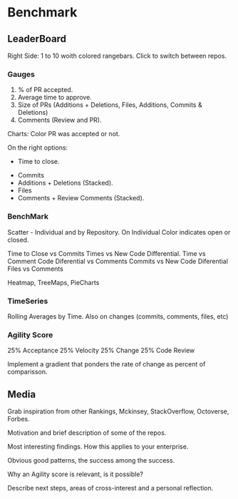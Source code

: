 # Benchmark

## LeaderBoard
Right Side: 1 to 10 woith colored rangebars.
Click to switch between repos.

### Gauges
1. % of PR accepted.
2. Average time to approve.
3. Size of PRs (Additions + Deletions, Files, Additions, Commits & Deletions)
4. Comments (Review and PR).

Charts:
Color PR was accepted or not.

On the right options:
+ Time to close.
* Commits
* Additions + Deletions (Stacked).
* Files
* Comments + Review Comments (Stacked).

### BenchMark
Scatter - Individual and by Repository.
On Individual Color indicates open or closed.

Time to Close vs Commits 
Times vs New Code Differential.
Time vs Comment
Code Diferential vs Comments
Commits vs New Code Diferential
Files vs Comments

Heatmap, TreeMaps, PieCharts

### TimeSeries

Rolling Averages by Time. Also on changes (commits, comments, files, etc)

### Agility Score
25% Acceptance
25% Velocity
25% Change
25% Code Review

Implement a gradient that ponders the rate of change as percent of comparisson.




## Media
Grab inspiration from other Rankings, Mckinsey, StackOverflow, Octoverse, Forbes.

Motivation and brief description of some of the repos.

Most interesting findings. How this applies to your enterprise.

Obvious good patterns, the success among the success.

Why an Agility score is relevant, is it possible?

Describe next steps, areas of cross-interest and a personal reflection.
